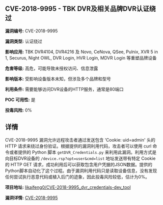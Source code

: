 ## CVE-2018-9995 - TBK DVR及相关品牌DVR认证绕过

**漏洞编号:** CVE-2018-9995

**漏洞类型:** 认证绕过

**影响应用:** TBK DVR4104, DVR4216 及 Novo, CeNova, QSee, Pulnix, XVR 5 in 1, Securus, Night OWL, DVR Login, HVR Login, MDVR Login 等重塑品牌设备

**危害等级:** 高危，可能导致未授权访问、信息泄露

**影响版本:** 受影响设备版本未知，但涉及多个品牌和型号

**利用条件:** 需要能够访问DVR设备的HTTP服务，通常是80端口

**POC 可用性:** 是

**投毒风险:** 0%

## 详情

CVE-2018-9995 漏洞允许远程攻击者通过发送包含 'Cookie: uid=admin' 头的 HTTP 请求来绕过身份验证。根据提供的漏洞利用代码，攻击者可以使用 curl 命令或者提供的 Python 脚本 `getDVR_Credentials.py` 来利用此漏洞。利用方式是向目标DVR设备的 `/device.rsp?opt=user&cmd=list` 地址发送带有特定 Cookie 的 HTTP GET 请求，成功利用后可以获取包含用户凭据的JSON数据。提供的Python脚本自动化了这个过程。由于漏洞利用代码只是读取设备信息，没有发现任何尝试执行恶意代码或植入后门的迹象，因此投毒风险较低，估计为0%。

**项目地址:** [likaifeng0/CVE-2018-9995_dvr_credentials-dev_tool](https://github.com/likaifeng0/CVE-2018-9995_dvr_credentials-dev_tool)

**漏洞详情:** [CVE-2018-9995](https://nvd.nist.gov/vuln/detail/CVE-2018-9995)